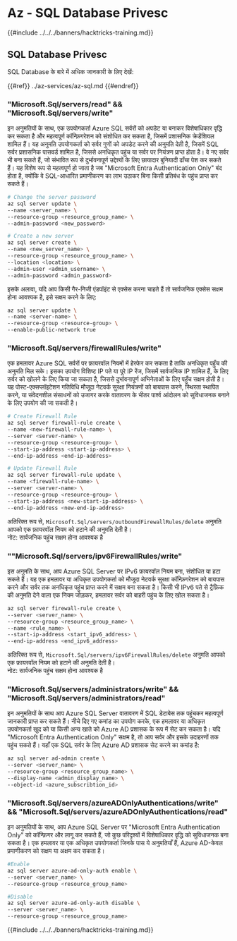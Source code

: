# Az - SQL Database Privesc

{{#include ../../../banners/hacktricks-training.md}}

## SQL Database Privesc

SQL Database के बारे में अधिक जानकारी के लिए देखें:

{{#ref}}
../az-services/az-sql.md
{{#endref}}

### "Microsoft.Sql/servers/read" && "Microsoft.Sql/servers/write"

इन अनुमतियों के साथ, एक उपयोगकर्ता Azure SQL सर्वरों को अपडेट या बनाकर विशेषाधिकार वृद्धि कर सकता है और महत्वपूर्ण कॉन्फ़िगरेशन को संशोधित कर सकता है, जिसमें प्रशासनिक क्रेडेंशियल शामिल हैं। यह अनुमति उपयोगकर्ता को सर्वर गुणों को अपडेट करने की अनुमति देती है, जिसमें SQL सर्वर प्रशासनिक पासवर्ड शामिल है, जिससे अनधिकृत पहुंच या सर्वर पर नियंत्रण प्राप्त होता है। वे नए सर्वर भी बना सकते हैं, जो संभावित रूप से दुर्भावनापूर्ण उद्देश्यों के लिए छायादार बुनियादी ढाँचा पेश कर सकते हैं। यह विशेष रूप से महत्वपूर्ण हो जाता है जब "Microsoft Entra Authentication Only" बंद होता है, क्योंकि वे SQL-आधारित प्रमाणीकरण का लाभ उठाकर बिना किसी प्रतिबंध के पहुंच प्राप्त कर सकते हैं।
```bash
# Change the server password
az sql server update \
--name <server_name> \
--resource-group <resource_group_name> \
--admin-password <new_password>

# Create a new server
az sql server create \
--name <new_server_name> \
--resource-group <resource_group_name> \
--location <location> \
--admin-user <admin_username> \
--admin-password <admin_password>
```
इसके अलावा, यदि आप किसी गैर-निजी एंडपॉइंट से एक्सेस करना चाहते हैं तो सार्वजनिक एक्सेस सक्षम होना आवश्यक है, इसे सक्षम करने के लिए:
```bash
az sql server update \
--name <server-name> \
--resource-group <resource-group> \
--enable-public-network true
```
### "Microsoft.Sql/servers/firewallRules/write"

एक हमलावर Azure SQL सर्वरों पर फ़ायरवॉल नियमों में हेरफेर कर सकता है ताकि अनधिकृत पहुँच की अनुमति मिल सके। इसका उपयोग विशिष्ट IP पते या पूरे IP रेंज, जिसमें सार्वजनिक IP शामिल हैं, के लिए सर्वर को खोलने के लिए किया जा सकता है, जिससे दुर्भावनापूर्ण अभिनेताओं के लिए पहुँच सक्षम होती है। यह पोस्ट-एक्सप्लॉइटेशन गतिविधि मौजूदा नेटवर्क सुरक्षा नियंत्रणों को बायपास करने, स्थिरता स्थापित करने, या संवेदनशील संसाधनों को उजागर करके वातावरण के भीतर पार्श्व आंदोलन को सुविधाजनक बनाने के लिए उपयोग की जा सकती है।
```bash
# Create Firewall Rule
az sql server firewall-rule create \
--name <new-firewall-rule-name> \
--server <server-name> \
--resource-group <resource-group> \
--start-ip-address <start-ip-address> \
--end-ip-address <end-ip-address>

# Update Firewall Rule
az sql server firewall-rule update \
--name <firewall-rule-name> \
--server <server-name> \
--resource-group <resource-group> \
--start-ip-address <new-start-ip-address> \
--end-ip-address <new-end-ip-address>
```
अतिरिक्त रूप से, `Microsoft.Sql/servers/outboundFirewallRules/delete` अनुमति आपको एक फ़ायरवॉल नियम को हटाने की अनुमति देती है।  
नोट: सार्वजनिक पहुंच सक्षम होना आवश्यक है

### ""Microsoft.Sql/servers/ipv6FirewallRules/write"

इस अनुमति के साथ, आप Azure SQL Server पर IPv6 फ़ायरवॉल नियम बना, संशोधित या हटा सकते हैं। यह एक हमलावर या अधिकृत उपयोगकर्ता को मौजूदा नेटवर्क सुरक्षा कॉन्फ़िगरेशन को बायपास करने और सर्वर तक अनधिकृत पहुंच प्राप्त करने में सक्षम बना सकता है। किसी भी IPv6 पते से ट्रैफ़िक की अनुमति देने वाला एक नियम जोड़कर, हमलावर सर्वर को बाहरी पहुंच के लिए खोल सकता है।
```bash
az sql server firewall-rule create \
--server <server_name> \
--resource-group <resource_group_name> \
--name <rule_name> \
--start-ip-address <start_ipv6_address> \
--end-ip-address <end_ipv6_address>
```
अतिरिक्त रूप से, `Microsoft.Sql/servers/ipv6FirewallRules/delete` अनुमति आपको एक फ़ायरवॉल नियम को हटाने की अनुमति देती है।  
नोट: सार्वजनिक पहुंच सक्षम होना आवश्यक है

### "Microsoft.Sql/servers/administrators/write" && "Microsoft.Sql/servers/administrators/read"

इन अनुमतियों के साथ आप Azure SQL Server वातावरण में SQL डेटाबेस तक पहुंचकर महत्वपूर्ण जानकारी प्राप्त कर सकते हैं। नीचे दिए गए कमांड का उपयोग करके, एक हमलावर या अधिकृत उपयोगकर्ता खुद को या किसी अन्य खाते को Azure AD प्रशासक के रूप में सेट कर सकता है। यदि "Microsoft Entra Authentication Only" सक्षम है, तो आप सर्वर और इसके उदाहरणों तक पहुंच सकते हैं। यहाँ एक SQL सर्वर के लिए Azure AD प्रशासक सेट करने का कमांड है:
```bash
az sql server ad-admin create \
--server <server_name> \
--resource-group <resource_group_name> \
--display-name <admin_display_name> \
--object-id <azure_subscribtion_id>
```
### "Microsoft.Sql/servers/azureADOnlyAuthentications/write" && "Microsoft.Sql/servers/azureADOnlyAuthentications/read"

इन अनुमतियों के साथ, आप Azure SQL Server पर "Microsoft Entra Authentication Only" को कॉन्फ़िगर और लागू कर सकते हैं, जो कुछ परिदृश्यों में विशेषाधिकार वृद्धि को सुविधाजनक बना सकता है। एक हमलावर या एक अधिकृत उपयोगकर्ता जिनके पास ये अनुमतियाँ हैं, Azure AD-केवल प्रमाणीकरण को सक्षम या अक्षम कर सकता है।
```bash
#Enable
az sql server azure-ad-only-auth enable \
--server <server_name> \
--resource-group <resource_group_name>

#Disable
az sql server azure-ad-only-auth disable \
--server <server_name> \
--resource-group <resource_group_name>
```
{{#include ../../../banners/hacktricks-training.md}}
